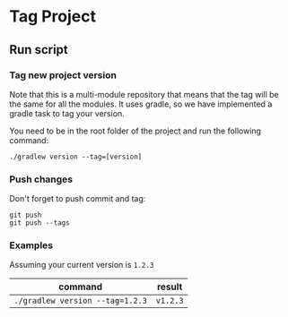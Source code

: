 # Tag Project

## Run script

### Tag new project version

Note that this is a multi-module repository that means that the tag will be the same for all the modules.
It uses gradle, so we have implemented a gradle task to tag your version.

You need to be in the root folder of the project and run the following command:
```
./gradlew version --tag=[version]
```

### Push changes

Don't forget to push commit and tag:

```shell
git push
git push --tags
```

### Examples

Assuming your current version is `1.2.3`

|command   | result  |
|---|---|
|`./gradlew version --tag=1.2.3`   |`v1.2.3`   |